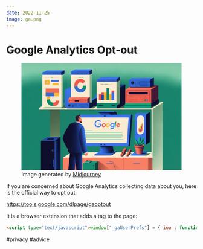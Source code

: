 ```yaml
---
date: 2022-11-25
image: ga.png
---
```


# Google Analytics Opt-out

<figure>
<img src="./ga.jpg" alt="Google Analytics Illustration">
<figcaption>Image generated by <a href="https://www.midjourney.com">Midjourney</a></figcaption>
</figure>

If you are concerned about Google Analytics collecting data about you, here is the official way to opt out:

https://tools.google.com/dlpage/gaoptout

It is a browser extension that adds a tag to the page:

```html
<script type="text/javascript">window["_gaUserPrefs"] = { ioo : function() { return true; } }</script>
```

#privacy #advice
